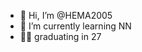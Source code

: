 - 👋 Hi, I’m @HEMA2005
- 🌱 I’m currently learning NN
- 👩‍🎓 graduating in 27
<!---
Radhamaa2005/Radhamaa2005 is a ✨ special ✨ repository because its `README.md` (this file) appears on your GitHub profile.
You can click the Preview link to take a look at your changes.
--->
